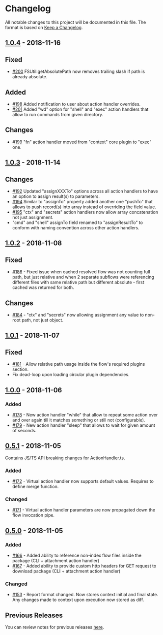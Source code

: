 # Changelog
All notable changes to this project will be documented in this file.
The format is based on [Keep a Changelog](https://keepachangelog.com/en/1.0.0/).

## [1.0.4](https://github.com/FireBlinkLTD/fbl/releases/tag/1.0.4) - 2018-11-16

## Fixed

- [#200](https://github.com/FireBlinkLTD/fbl/issues/200) FSUtil.getAbsolutePath now removes trailing slash if path is already absolute.

## Added

- [#198](https://github.com/FireBlinkLTD/fbl/issues/198) Added notification to user about action handler overrides.
- [#201](https://github.com/FireBlinkLTD/fbl/issues/201) Added "wd" option for "shell" and "exec" action handlers that allow to run commands from given directory.

## Changes

- [#199](https://github.com/FireBlinkLTD/fbl/issues/199) "fn" action handler moved from "context" core plugin to "exec" one.

## [1.0.3](https://github.com/FireBlinkLTD/fbl/releases/tag/1.0.3) - 2018-11-14

## Changes

- [#192](https://github.com/FireBlinkLTD/fbl/issues/192) Updated "assignXXXTo" options across all action handlers to have an option to assign result(s) to parameters.
- [#194](https://github.com/FireBlinkLTD/fbl/issues/194) Similar to "assignTo" property added another one "pushTo" that allows to push record(s) into array instead of overriding the field value.
- [#195](https://github.com/FireBlinkLTD/fbl/issues/195) "ctx" and "secrets" action handlers now allow array concatenation not just assignment.
- "cmd" and "shell" assignTo field renamed to "assignResultTo" to conform with naming convention across other action handlers.

## [1.0.2](https://github.com/FireBlinkLTD/fbl/releases/tag/1.0.2) - 2018-11-08

## Fixed

- [#186](https://github.com/FireBlinkLTD/fbl/issues/186) - Fixed issue when cached resolved flow was not counting full 
path, but just relative and when 2 separate subflows were referencing different files with same relative path but 
different absolute - first cached was returned for both.

## Changes

- [#184](https://github.com/FireBlinkLTD/fbl/issues/184) - "ctx" and "secrets" now allowing assignment any value to non-root path, not just object.

## [1.0.1](https://github.com/FireBlinkLTD/fbl/releases/tag/1.0.1) - 2018-11-07

## Fixed

- [#181](https://github.com/FireBlinkLTD/fbl/issues/181) - Allow relative path usage inside the flow's required plugins 
section.
- Fix dead-loop upon loading circular plugin dependencies.

## [1.0.0](https://github.com/FireBlinkLTD/fbl/releases/tag/1.0.0) - 2018-11-06

### Added

- [#178](https://github.com/FireBlinkLTD/fbl/issues/178) - New action handler "while" that allow to repeat some 
action over and over again till it matches something or still not (configurable).
- [#179](https://github.com/FireBlinkLTD/fbl/issues/179) - New action handler "sleep" that allows to wait for given 
amount of seconds.

## [0.5.1](https://github.com/FireBlinkLTD/fbl/releases/tag/0.5.1) - 2018-11-05

Contains JS/TS API breaking changes for ActionHandler.ts.

### Added

- [#172](https://github.com/FireBlinkLTD/fbl/issues/172) - Virtual action handler now supports default values. Requires
to define merge function.

### Changed

- [#171](https://github.com/FireBlinkLTD/fbl/issues/171) - Virtual action handler parameters are now propagated down the
flow invocation pipe. 

## [0.5.0](https://github.com/FireBlinkLTD/fbl/releases/tag/0.5.0) - 2018-11-05

### Added

- [#166](https://github.com/FireBlinkLTD/fbl/issues/166) - Added ability to reference non-index flow files inside the 
package (CLI + attachment action handler)
- [#167](https://github.com/FireBlinkLTD/fbl/issues/167) - Added ability to provide custom http headers for GET request
to download package (CLI + attachment action handler)

### Changed

- [#153](https://github.com/FireBlinkLTD/fbl/issues/153) - Report format changed. Now stores context initial and final
state. Any changes made to context upon execution now stored as diff.

## Previous Releases

You can review notes for previous releases [here](https://github.com/FireBlinkLTD/fbl/releases). 